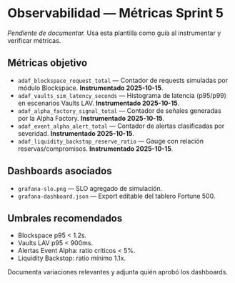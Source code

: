# Observabilidad — Métricas Sprint 5

_Pendiente de documentar._ Usa esta plantilla como guía al instrumentar y verificar métricas.

## Métricas objetivo
- `adaf_blockspace_request_total` — Contador de requests simuladas por módulo Blockspace. **Instrumentado 2025-10-15**.
- `adaf_vaults_sim_latency_seconds` — Histograma de latencia (p95/p99) en escenarios Vaults LAV. **Instrumentado 2025-10-15**.
- `adaf_alpha_factory_signal_total` — Contador de señales generadas por la Alpha Factory. **Instrumentado 2025-10-15**.
- `adaf_event_alpha_alert_total` — Contador de alertas clasificadas por severidad. **Instrumentado 2025-10-15**.
- `adaf_liquidity_backstop_reserve_ratio` — Gauge con relación reservas/compromisos. **Instrumentado 2025-10-15**.

## Dashboards asociados
- `grafana-slo.png` — SLO agregado de simulación.
- `grafana-dashboard.json` — Export editable del tablero Fortune 500.

## Umbrales recomendados
- Blockspace p95 < 1.2s.
- Vaults LAV p95 < 900ms.
- Alertas Event Alpha: ratio críticos < 5%.
- Liquidity Backstop: ratio mínimo 1.1x.

Documenta variaciones relevantes y adjunta quién aprobó los dashboards.
